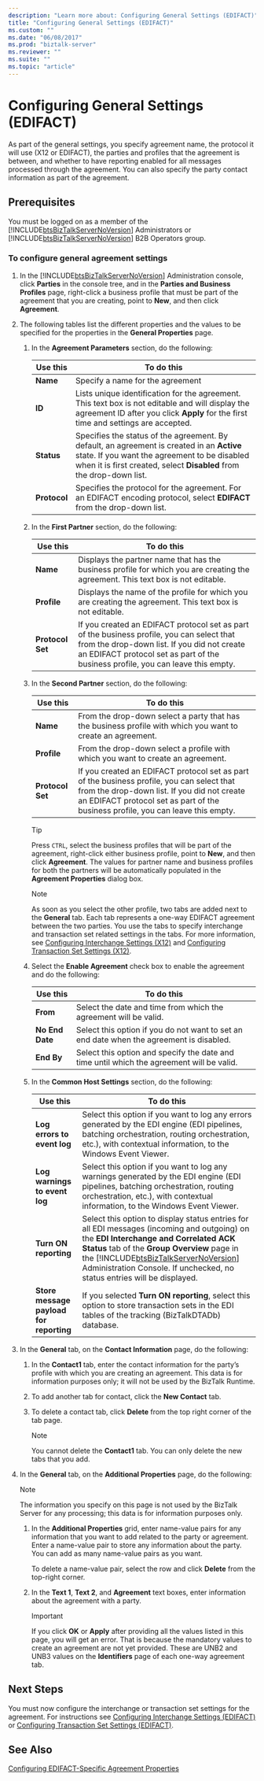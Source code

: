 ```yaml
---
description: "Learn more about: Configuring General Settings (EDIFACT)"
title: "Configuring General Settings (EDIFACT)"
ms.custom: ""
ms.date: "06/08/2017"
ms.prod: "biztalk-server"
ms.reviewer: ""
ms.suite: ""
ms.topic: "article"
---
```

# Configuring General Settings (EDIFACT)
As part of the general settings, you specify agreement name, the protocol it will use (X12 or EDIFACT), the parties and profiles that the agreement is between, and whether to have reporting enabled for all messages processed through the agreement. You can also specify the party contact information as part of the agreement.  

## Prerequisites  
 You must be logged on as a member of the [!INCLUDE[btsBizTalkServerNoVersion](../includes/btsbiztalkservernoversion-md.md)] Administrators or [!INCLUDE[btsBizTalkServerNoVersion](../includes/btsbiztalkservernoversion-md.md)] B2B Operators group.  

### To configure general agreement settings  

1. In the [!INCLUDE[btsBizTalkServerNoVersion](../includes/btsbiztalkservernoversion-md.md)] Administration console, click **Parties** in the console tree, and in the **Parties and Business Profiles** page, right-click a business profile that must be part of the agreement that you are creating, point to **New**, and then click **Agreement**.  

2. The following tables list the different properties and the values to be specified for the properties in the **General Properties** page.  

   1. In the **Agreement Parameters** section, do the following:  


      |   Use this   |                                                                                                     To do this                                                                                                     |
      |--------------|--------------------------------------------------------------------------------------------------------------------------------------------------------------------------------------------------------------------|
      |   **Name**   |                                                                                          Specify a name for the agreement                                                                                          |
      |    **ID**    |               Lists unique identification for the agreement. This text box is not editable and will display the agreement ID after you click **Apply** for the first time and settings are accepted.               |
      |  **Status**  | Specifies the status of the agreement. By default, an agreement is created in an **Active** state. If you want the agreement to be disabled when it is first created, select **Disabled** from the drop-down list. |
      | **Protocol** |                                              Specifies the protocol for the agreement. For an EDIFACT encoding protocol, select **EDIFACT** from the drop-down list.                                               |


   2. In the **First Partner** section, do the following:  


      |     Use this     |                                                                                                          To do this                                                                                                           |
      |------------------|-------------------------------------------------------------------------------------------------------------------------------------------------------------------------------------------------------------------------------|
      |     **Name**     |                                               Displays the partner name that has the business profile for which you are creating the agreement. This text box is not editable.                                                |
      |   **Profile**    |                                                           Displays the name of the profile for which you are creating the agreement. This text box is not editable.                                                           |
      | **Protocol Set** | If you created an EDIFACT protocol set as part of the business profile, you can select that from the drop-down list. If you did not create an EDIFACT protocol set as part of the business profile, you can leave this empty. |


   3. In the **Second Partner** section, do the following:  

      |Use this|To do this|  
      |--------------|----------------|  
      |**Name**|From the drop-down select a party that has the business profile with which you want to create an agreement.|  
      |**Profile**|From the drop-down select a profile with which you want to create an agreement.|  
      |**Protocol Set**|If you created an EDIFACT protocol set as part of the business profile, you can select that from the drop-down list. If you did not create an EDIFACT protocol set as part of the business profile, you can leave this empty.|  

      > [!TIP]
      >  Press `CTRL`, select the business profiles that will be part of the agreement, right-click either business profile, point to **New**, and then click **Agreement**. The values for partner name and business profiles for both the partners will be automatically populated in the **Agreement Properties** dialog box.  

      > [!NOTE]
      >  As soon as you select the other profile, two tabs are added next to the **General** tab. Each tab represents a one-way EDIFACT agreement between the two parties. You use the tabs to specify interchange and transaction set related settings in the tabs. For more information, see [Configuring Interchange Settings (X12)](../core/configuring-interchange-settings-x12.md) and [Configuring Transaction Set Settings (X12)](../core/configuring-transaction-set-settings-x12.md).  

   4. Select the **Enable Agreement** check box to enable the agreement and do the following:  


      |    Use this     |                                        To do this                                         |
      |-----------------|-------------------------------------------------------------------------------------------|
      |    **From**     |             Select the date and time from which the agreement will be valid.              |
      | **No End Date** | Select this option if you do not want to set an end date when the agreement is disabled.  |
      |   **End By**    | Select this option and specify the date and time until which the agreement will be valid. |


   5. In the **Common Host Settings** section, do the following:  


      |                Use this                 |                                                                                                                                                                       To do this                                                                                                                                                                       |
      |-----------------------------------------|--------------------------------------------------------------------------------------------------------------------------------------------------------------------------------------------------------------------------------------------------------------------------------------------------------------------------------------------------------|
      |       **Log errors to event log**       |                                                                      Select this option if you want to log any errors generated by the EDI engine (EDI pipelines, batching orchestration, routing orchestration, etc.), with contextual information, to the Windows Event Viewer.                                                                      |
      |      **Log warnings to event log**      |                                                                     Select this option if you want to log any warnings generated by the EDI engine (EDI pipelines, batching orchestration, routing orchestration, etc.), with contextual information, to the Windows Event Viewer.                                                                     |
      |          **Turn ON reporting**          | Select this option to display status entries for all EDI messages (incoming and outgoing) on the **EDI Interchange and Correlated ACK Status** tab of the **Group Overview** page in the [!INCLUDE[btsBizTalkServerNoVersion](../includes/btsbiztalkservernoversion-md.md)] Administration Console. If unchecked, no status entries will be displayed. |
      | **Store message payload for reporting** |                                                                                                     If you selected **Turn ON reporting**, select this option to store transaction sets in the EDI tables of the tracking (BizTalkDTADb) database.                                                                                                     |


3. In the **General** tab, on the **Contact Information** page, do the following:  

   1.  In the **Contact1** tab, enter the contact information for the party’s profile with which you are creating an agreement. This data is for information purposes only; it will not be used by the BizTalk Runtime.  

   2.  To add another tab for contact, click the **New Contact** tab.  

   3.  To delete a contact tab, click **Delete** from the top right corner of the tab page.  

       > [!NOTE]
       >  You cannot delete the **Contact1** tab. You can only delete the new tabs that you add.  

4. In the **General** tab, on the **Additional Properties** page, do the following:  

   > [!NOTE]
   >  The information you specify on this page is not used by the BizTalk Server for any processing; this data is for information purposes only.  

   1.  In the **Additional Properties** grid, enter name-value pairs for any information that you want to add related to the party or agreement.  Enter a name-value pair to store any information about the party. You can add as many name-value pairs as you want.  

        To delete a name-value pair, select the row and click **Delete** from the top-right corner.  

   2.  In the **Text 1**, **Text 2**, and **Agreement** text boxes, enter information about the agreement with a party.  

       > [!IMPORTANT]
       >  If you click **OK** or **Apply** after providing all the values listed in this page, you will get an error. That is because the mandatory values to create an agreement are not yet provided. These are UNB2 and UNB3 values on the **Identifiers** page of each one-way agreement tab.  

## Next Steps  
 You must now configure the interchange or transaction set settings for the agreement. For instructions see [Configuring Interchange Settings (EDIFACT)](../core/configuring-interchange-settings-edifact.md) or [Configuring Transaction Set Settings (EDIFACT)](../core/configuring-transaction-set-settings-edifact.md).  

## See Also  
 [Configuring EDIFACT-Specific Agreement Properties](../core/configuring-edifact-specific-agreement-properties.md)
